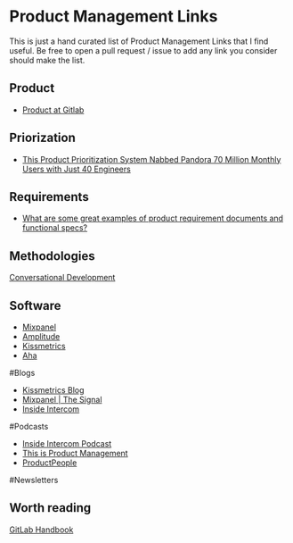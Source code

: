 # Product Management Links
This is just a hand curated list of Product Management Links that I find useful. Be free to open a pull request / issue to add any link you consider should make the list.

## Product
* [Product at Gitlab](https://getpocket.com/a/read/1336827620)

## Priorization
* [This Product Prioritization System Nabbed Pandora 70 Million Monthly Users with Just 40 Engineers](http://firstround.com/review/This-Product-Prioritization-System-Nabbed-Pandora-More-Than-70-Million-Active-Monthly-Users-with-Just-40-Engineers/)

## Requirements
* [What are some great examples of product requirement documents and functional specs?](https://www.quora.com/What-are-some-great-examples-of-product-requirement-documents-and-functional-specs)

## Methodologies
[Conversational Development](http://conversationaldevelopment.com/)

## Software
* [Mixpanel](https://mixpanel.com)
* [Amplitude](https://amplitude.com/)
* [Kissmetrics](https://www.kissmetrics.com/)
* [Aha](http://www.aha.io/)

#Blogs
* [Kissmetrics Blog](https://blog.kissmetrics.com/)
* [Mixpanel | The Signal](https://blog.mixpanel.com/)
* [Inside Intercom](https://blog.intercom.com/)

#Podcasts
* [Inside Intercom Podcast](https://blog.intercom.com/category/podcast/)
* [This is Product Management](http://www.thisisproductmanagement.com/)
* [ProductPeople](http://www.productpeople.tv/)

#Newsletters

## Worth reading
[GitLab Handbook](https://getpocket.com/a/read/1336827620)

